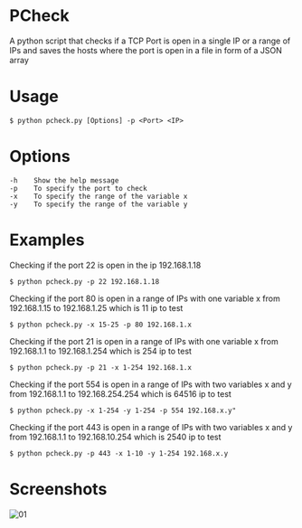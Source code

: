 PCheck
===
A python script that checks if a TCP Port is open in a single IP or a range of IPs and saves the hosts where the port is open in a file in form of a JSON array

Usage
===

    $ python pcheck.py [Options] -p <Port> <IP>

Options
===

    -h    Show the help message
    -p    To specify the port to check
    -x    To specify the range of the variable x
    -y    To specify the range of the variable y

Examples
===

Checking if the port 22 is open in the ip 192.168.1.18

    $ python pcheck.py -p 22 192.168.1.18
   
Checking if the port 80 is open in a range of IPs with one variable x from 192.168.1.15 to 192.168.1.25 which is 11 ip to test

    $ python pcheck.py -x 15-25 -p 80 192.168.1.x
   
Checking if the port 21 is open in a range of IPs with one variable x from 192.168.1.1 to 192.168.1.254 which is 254 ip to test

    $ python pcheck.py -p 21 -x 1-254 192.168.1.x

Checking if the port 554 is open in a range of IPs with two variables x and y from 192.168.1.1 to 192.168.254.254 which is 64516 ip to test

    $ python pcheck.py -x 1-254 -y 1-254 -p 554 192.168.x.y"

Checking if the port 443 is open in a range of IPs with two variables x and y from 192.168.1.1 to 192.168.10.254 which is 2540 ip to test

    $ python pcheck.py -p 443 -x 1-10 -y 1-254 192.168.x.y


Screenshots
===

![01](http://i.imgur.com/ysVf25B.png)

